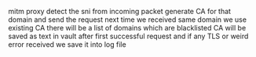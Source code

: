mitm proxy 
detect the sni from incoming packet generate CA for that domain and send the request 
next time we received same domain we use existing CA 
there will be a list of domains which are blacklisted
CA will be saved as text in vault after first successful request and if any TLS or weird error received we save it into log file
